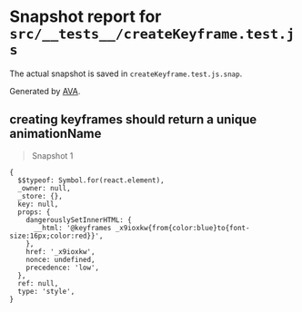 # Snapshot report for `src/__tests__/createKeyframe.test.js`

The actual snapshot is saved in `createKeyframe.test.js.snap`.

Generated by [AVA](https://avajs.dev).

## creating keyframes should return a unique animationName

> Snapshot 1

    {
      $$typeof: Symbol.for(react.element),
      _owner: null,
      _store: {},
      key: null,
      props: {
        dangerouslySetInnerHTML: {
          __html: '@keyframes _x9ioxkw{from{color:blue}to{font-size:16px;color:red}}',
        },
        href: '_x9ioxkw',
        nonce: undefined,
        precedence: 'low',
      },
      ref: null,
      type: 'style',
    }
